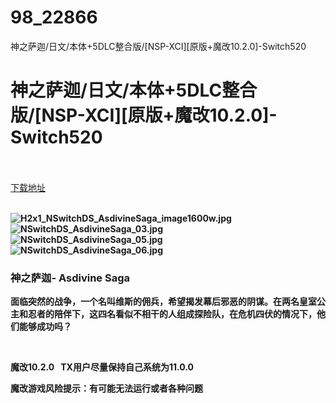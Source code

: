 # 98_22866
神之萨迦/日文/本体+5DLC整合版/[NSP-XCI][原版+魔改10.2.0]-Switch520
# 神之萨迦/日文/本体+5DLC整合版/[NSP-XCI][原版+魔改10.2.0]-Switch520
 <br/></br>
[下载地址](https://www.switch520.cc/article/22866 "下载地址")
<br/></br>

<p><strong><img title="H2x1_NSwitchDS_AsdivineSaga_image1600w.jpg" src="https://www.switch520.cc/muke_img/2021_10_03_fe6da2607c0c7.jpg" alt="H2x1_NSwitchDS_AsdivineSaga_image1600w.jpg"></strong><br>
<strong><img title="NSwitchDS_AsdivineSaga_03.jpg" src="https://www.switch520.cc/muke_img/2021_10_03_8a92f5fed342c.jpg" alt="NSwitchDS_AsdivineSaga_03.jpg"></strong><br>
<strong><img title="NSwitchDS_AsdivineSaga_05.jpg" src="https://www.switch520.cc/muke_img/2021_10_03_8f3cca4b1dfc9.jpg" alt="NSwitchDS_AsdivineSaga_05.jpg"></strong><br>
<strong><img title="NSwitchDS_AsdivineSaga_06.jpg" src="https://www.switch520.cc/muke_img/2021_10_03_12d03d48d3e82.jpg" alt="NSwitchDS_AsdivineSaga_06.jpg">&nbsp;</strong></p>
<h3 class="LC20lb DKV0Md"><strong>神之萨迦- Asdivine Saga</strong></h3>
<p><strong>面临突然的战争，一个名叫维斯的佣兵，希望揭发幕后邪恶的阴谋。在两名皇室公主和忍者的陪伴下，这四名看似不相干的人组成探险队，在危机四伏的情况下，他们能够成功吗？</strong></p>
<p>&nbsp;</p>
<p><strong>魔改10.2.0 &nbsp;&nbsp;TX用户尽量保持自己系统为11.0.0</strong></p>
<p><strong>魔改游戏风险提示：有可能无法运行或者各种问题</strong></p>
